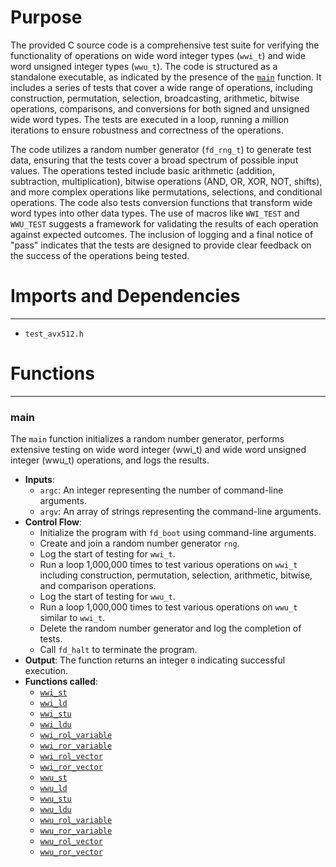 # Purpose
The provided C source code is a comprehensive test suite for verifying the functionality of operations on wide word integer types (`wwi_t`) and wide word unsigned integer types (`wwu_t`). The code is structured as a standalone executable, as indicated by the presence of the [`main`](#main) function. It includes a series of tests that cover a wide range of operations, including construction, permutation, selection, broadcasting, arithmetic, bitwise operations, comparisons, and conversions for both signed and unsigned wide word types. The tests are executed in a loop, running a million iterations to ensure robustness and correctness of the operations.

The code utilizes a random number generator (`fd_rng_t`) to generate test data, ensuring that the tests cover a broad spectrum of possible input values. The operations tested include basic arithmetic (addition, subtraction, multiplication), bitwise operations (AND, OR, XOR, NOT, shifts), and more complex operations like permutations, selections, and conditional operations. The code also tests conversion functions that transform wide word types into other data types. The use of macros like `WWI_TEST` and `WWU_TEST` suggests a framework for validating the results of each operation against expected outcomes. The inclusion of logging and a final notice of "pass" indicates that the tests are designed to provide clear feedback on the success of the operations being tested.
# Imports and Dependencies

---
- `test_avx512.h`


# Functions

---
### main<!-- {{#callable:main}} -->
The `main` function initializes a random number generator, performs extensive testing on wide word integer (wwi_t) and wide word unsigned integer (wwu_t) operations, and logs the results.
- **Inputs**:
    - `argc`: An integer representing the number of command-line arguments.
    - `argv`: An array of strings representing the command-line arguments.
- **Control Flow**:
    - Initialize the program with `fd_boot` using command-line arguments.
    - Create and join a random number generator `rng`.
    - Log the start of testing for `wwi_t`.
    - Run a loop 1,000,000 times to test various operations on `wwi_t` including construction, permutation, selection, arithmetic, bitwise, and comparison operations.
    - Log the start of testing for `wwu_t`.
    - Run a loop 1,000,000 times to test various operations on `wwu_t` similar to `wwi_t`.
    - Delete the random number generator and log the completion of tests.
    - Call `fd_halt` to terminate the program.
- **Output**: The function returns an integer `0` indicating successful execution.
- **Functions called**:
    - [`wwi_st`](fd_avx512_wwi.h.driver.md#wwi_st)
    - [`wwi_ld`](fd_avx512_wwi.h.driver.md#wwi_ld)
    - [`wwi_stu`](fd_avx512_wwi.h.driver.md#wwi_stu)
    - [`wwi_ldu`](fd_avx512_wwi.h.driver.md#wwi_ldu)
    - [`wwi_rol_variable`](fd_avx512_wwi.h.driver.md#wwi_rol_variable)
    - [`wwi_ror_variable`](fd_avx512_wwi.h.driver.md#wwi_ror_variable)
    - [`wwi_rol_vector`](fd_avx512_wwi.h.driver.md#wwi_rol_vector)
    - [`wwi_ror_vector`](fd_avx512_wwi.h.driver.md#wwi_ror_vector)
    - [`wwu_st`](fd_avx512_wwu.h.driver.md#wwu_st)
    - [`wwu_ld`](fd_avx512_wwu.h.driver.md#wwu_ld)
    - [`wwu_stu`](fd_avx512_wwu.h.driver.md#wwu_stu)
    - [`wwu_ldu`](fd_avx512_wwu.h.driver.md#wwu_ldu)
    - [`wwu_rol_variable`](fd_avx512_wwu.h.driver.md#wwu_rol_variable)
    - [`wwu_ror_variable`](fd_avx512_wwu.h.driver.md#wwu_ror_variable)
    - [`wwu_rol_vector`](fd_avx512_wwu.h.driver.md#wwu_rol_vector)
    - [`wwu_ror_vector`](fd_avx512_wwu.h.driver.md#wwu_ror_vector)


